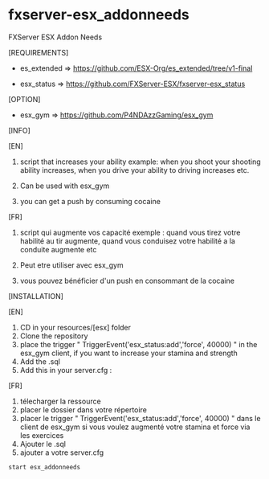 # fxserver-esx_addonneeds
FXServer ESX Addon Needs

[REQUIREMENTS]

- es_extended => https://github.com/ESX-Org/es_extended/tree/v1-final

- esx_status => https://github.com/FXServer-ESX/fxserver-esx_status

[OPTION]

- esx_gym    => https://github.com/P4NDAzzGaming/esx_gym

[INFO]

[EN]

1) script that increases your ability example: when you shoot your shooting ability increases, when you drive your ability to driving increases etc.

2) Can be used with esx_gym 

3) you can get a push by consuming cocaine

[FR]

1) script qui augmente vos capacité exemple : quand vous tirez votre habilité au tir augmente, quand vous conduisez votre habilité a la conduite augmente etc 

2) Peut etre utiliser avec esx_gym    

3) vous pouvez bénéficier d'un push en consommant de la cocaine  

[INSTALLATION]

[EN]

1) CD in your resources/[esx] folder
2) Clone the repository
3) place the trigger " TriggerEvent('esx_status:add','force', 40000) " in the esx_gym client, if you want to increase your stamina and strength
4) Add the .sql
5) Add this in your server.cfg :

[FR]

1) télecharger la ressource 
2) placer le dossier dans votre répertoire
3) placer le trigger  " TriggerEvent('esx_status:add','force', 40000) " dans le client de esx_gym si vous voulez augmenté votre stamina et force via les exercices
4) Ajouter le .sql
5) ajouter a votre server.cfg

```
start esx_addonneeds
```
